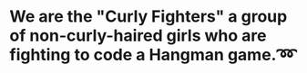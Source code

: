 <h1>We are the "Curly Fighters" a group of non-curly-haired girls who are fighting to code a Hangman game.➿</h1>
